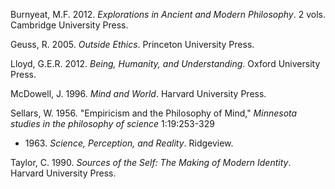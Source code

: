 Burnyeat, M.F. 2012. *Explorations in Ancient and Modern Philosophy*. 2 vols. Cambridge University Press.

Geuss, R. 2005. *Outside Ethics*. Princeton University Press.

Lloyd, G.E.R. 2012. *Being, Humanity, and Understanding*. Oxford University Press.

McDowell, J. 1996. *Mind and World*. Harvard University Press.

Sellars, W. 1956. "Empiricism and the Philosophy of Mind," *Minnesota studies in the philosophy of science* 1:19:253-329
* 1963\. *Science, Perception, and Reality*. Ridgeview.

Taylor, C. 1990. *Sources of the Self: The Making of Modern Identity*. Harvard University Press.
